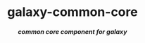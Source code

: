 <h1 align="center">galaxy-common-core</h1>
<h5 align="center">common core component for galaxy</h5>
